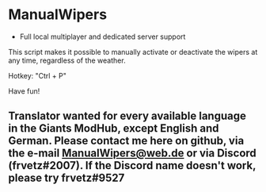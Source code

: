 # ManualWipers

- Full local multiplayer and dedicated server support

This script makes it possible to manually activate or deactivate the wipers at any time, regardless of the weather.

Hotkey: "Ctrl + P"

Have fun!

## Translator wanted for every available language in the Giants ModHub, except English and German. Please contact me here on github, via the e-mail ManualWipers@web.de or via Discord (frvetz#2007). If the Discord name doesn't work, please try frvetz#9527 ##